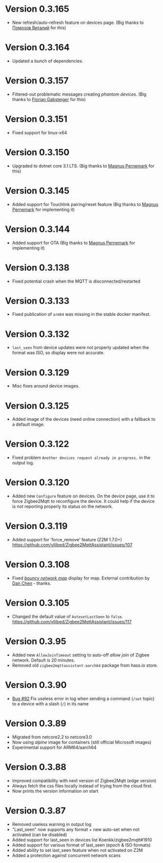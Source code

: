 # Version 0.3.165
- New refresh/auto-refresh feature on devices page. (Big thanks to [Помозов Виталий](https://github.com/vaital3000) for this)

# Version 0.3.164
- Updated a bunch of dependencies.

# Version 0.3.157
- Filtered-out problematic messages creating _phantom devices_. (Big thanks to [Florian Gabsteiger](https://github.com/diveflo) for this)

# Version 0.3.151
- Fixed support for linux-x64

# Version 0.3.150
- Upgraded to dotnet core 3.1 LTS. (Big thanks to [Magnus Pernemark](https://github.com/magpern) for this)

# Version 0.3.145
- Added support for Touchlink pairing/reset feature (Big thanks to [Magnus Pernemark](https://github.com/magpern) for implementing it)

# Version 0.3.144
- Added support for OTA (Big thanks to [Magnus Pernemark](https://github.com/magpern) for implementing it)

# Version 0.3.138
- Fixed potential crash when the MQTT is disconnected/restarted

# Version 0.3.133
- Fixed publication of `arm64` was missing in the stable docker manifest.

# Version 0.3.132
- `last_seen` from device updates were not properly updated when the format was ISO, so display were not accurate.

# Version 0.3.129
- Misc fixes around device images.

# Version 0.3.125
* Added image of the devices (need online connection) with a fallback to a default image.

# Version 0.3.122
* Fixed problem `Another devices request already in progress.` in the output log.

# Version 0.3.120
* Added new `Configure` feature on devices. On the device page, use it to force Zigbee2Mqtt to reconfigure the device. It could help if the device is not reporting properly its status on the network.

# Version 0.3.119
* Added support for 'force_remove' feature (Z2M 1.7.0+) <https://github.com/yllibed/Zigbee2MqttAssistant/issues/107>

# Version 0.3.108
* Fixed [_bouncy network map_](https://github.com/yllibed/Zigbee2MqttAssistant/issues/120) display for map. External contribution by [Dan Chen](https://github.com/djchen) - thanks.

# Version 0.3.105
* Changed the default value of `AutosetLastSeen` to `false`. <https://github.com/yllibed/Zigbee2MqttAssistant/issues/117>

# Version 0.3.95
* Added new `AllowJoinTimeout` setting to auto-off _allow join_ of Zigbee network. Default is 20 minutes.
* Removed old `zigbee2mqttassistant-aarch64` package from hass.io store.

# Version 0.3.90
* [Bug #92](https://github.com/yllibed/Zigbee2MqttAssistant/issues/92) Fix useless error in log when sending a command (`/set` topic) to a device with a slash (`/`) in its name

# Version 0.3.89
* Migrated from netcore2.2 to netcore3.0
* Now using _alpine_ image for containers (still official Microsoft images)
* Experimental support for ARM64/aarch64

# Version 0.3.88
* Improved compatibility with next version of Zigbee2Mqtt (edge version)
* Always fetch the css files locally instead of trying from the cloud first.
* Now prints the version information on start

# Version 0.3.87
* Removed useless warning in output log
* "Last_seen" now supports any format + new auto-set when not activated (can be disabled)
* Added support for last_seen in devices list Koenkk/zigbee2mqtt#1910
* Added support for various format of last_seen (epoch & ISO formats)
* Added ability to set last_seen feature when not activated on Z2M
* Added a protection against concurrent network scans
